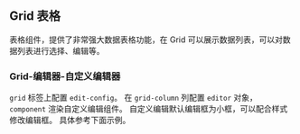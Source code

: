 <div class="demo-header">
<p class="overviewicon">
  <span class="wapi-list-form"/>
</p>

## Grid 表格

<nova-uxlink widget-name="Grid"></nova-uxlink>

表格组件，提供了非常强大数据表格功能，在 Grid 可以展示数据列表，可以对数据列表进行选择、编辑等。
</div>

### Grid-编辑器-自定义编辑器

`grid` 标签上配置 `edit-config`。
在 `grid-column` 列配置 `editor` 对象， `component` 渲染自定义编辑组件。
自定义编辑默认编辑框为小框，可以配合样式修改编辑框。
具体参考下面示例。

<nova-demo-view link="grid/grid_Example/gridEdit/custom-editor"></nova-demo-view>

<br>
